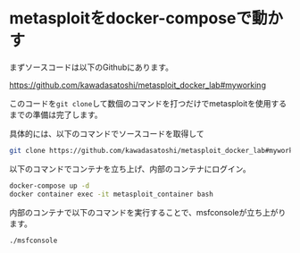 




# metasploitをdocker-composeで動かす

まずソースコードは以下のGithubにあります。


https://github.com/kawadasatoshi/metasploit_docker_lab#myworking


このコードを`git clone`して数個のコマンドを打つだけでmetasploitを使用するまでの準備は完了します。

具体的には、以下のコマンドでソースコードを取得して

```sh
git clone https://github.com/kawadasatoshi/metasploit_docker_lab#myworking
```

以下のコマンドでコンテナを立ち上げ、内部のコンテナにログイン。

```sh
docker-compose up -d
docker container exec -it metasploit_container bash
```

内部のコンテナで以下のコマンドを実行することで、msfconsoleが立ち上がります。


```sh
./msfconsole
```





